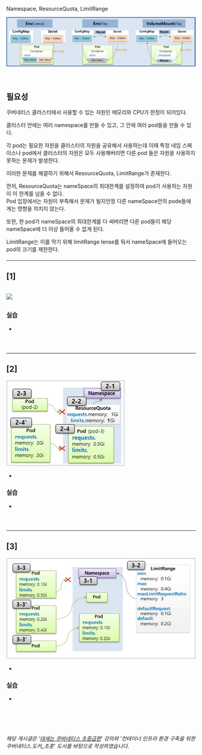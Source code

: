 <!-- ---
layout: single  
categories: k8s
title: "[K8S] 오브젝트 기초 - Namespace"
toc: true
toc_sticky: true
tag: [k8s]
author_profile: false
search: true
header:
  teaser: /assets/images/teaser/kubernetes.png
--- -->

Namespace, ResourceQuota, LimitRange

<img src="/assets/images/2023-10-12-k8s/summary.jpg" /><br/>

<br/>

## 필요성

쿠버네티스 클러스터에서 사용할 수 있는 자원인 메모리와 CPU가 한정이 되어있다.

클러스터 안에는 여러 namespace를 만들 수 있고, 그 안에 여러 pod들을 만들 수 있다. 

각 pod는 필요한 자원을 클러스터의 자원을 공유해서 사용하는데 이때 특정 네임 스페이스나 pod에서 클러스터의 자원은 모두 사용해버리면 다른 pod 들은 자원을 사용하지 못하는 문제가 발생한다.

이러한 문제를 해결하기 위해서 ResourceQuota, LimitRange가 존재한다.

먼저, ResourceQuota는 nameSpace의 최대한계를 설정하여 pod가 사용하는 자원이 이 한계를 넘을 수 없다.    
Pod 입장에서는 자원이 부족해서 문제가 될지언정 다른 nameSpace안의 pode들에게는 영향을 끼치지 않는다.

또한, 한 pod가 nameSpace의 최대한계를 다 써버리면 다른 pod들이 해당 nameSpace에 더 이상 들어올 수 없게 된다. 

LimitRange는 이를 막기 위해 limitRange lense를 둬서 nameSpace에 들어오는 pod의 크기를 제한한다.

**<u> </u>**   

#### <span style="color:#ff0000"> </span>

---

## [1] 

<img src="/assets/images/2023-10-13-k8s/img1.jpg" /><br/>
-

### 실습

-

```yaml

```


```yaml

```


```yaml

```



---

## [2] 

<img src="/assets/images/2023-10-13-k8s/img2.jpg" /><br/>

-

### 실습

-

```yaml

```


```yaml

```


```yaml

```



---

## [3] 

<img src="/assets/images/2023-10-13-k8s/img3.jpg" /><br/>

-

### 실습

-

```yaml

```


```yaml

```


```yaml

```

<br/>

*해당 게시글은 '[대세는 쿠버네티스 초중급편](https://www.inflearn.com/course/%EC%BF%A0%EB%B2%84%EB%84%A4%ED%8B%B0%EC%8A%A4-%EA%B8%B0%EC%B4%88?gad=1&gclid=CjwKCAjwvfmoBhAwEiwAG2tqzAD7E333fVc-gkDWnwIGPKATXtXbd3yC2CaV8GF4w-Ha70ouUlGIlRoCBlAQAvD_BwE)' 강의와 '컨테이너 인프라 환경 구축을 위한 쿠버네티스.도커_조훈' 도서를 바탕으로 작성하였습니다.*